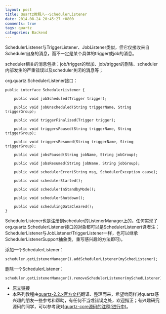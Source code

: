 ```yaml
---
layout: post
title: Quartz教程八--SchedulerListener
date: 2014-08-24 20:45:27 +0800
comments: true
tags: quartz
categories: Backend
---
```


SchedulerListener与TriggerListener、JobListener类似，但它仅接收来自Scheduler自身的消息，而不一定是某个具体的trigger或job的消息。

scheduler相关的消息包括：job/trigger的增加、job/trigger的删除、scheduler内部发生的严重错误以及scheduler关闭的消息等；

<!-- more -->

org.quartz.SchedulerListener接口：

	public interface SchedulerListener {

		public void jobScheduled(Trigger trigger);

		public void jobUnscheduled(String triggerName, String triggerGroup);

		public void triggerFinalized(Trigger trigger);

		public void triggersPaused(String triggerName, String triggerGroup);

		public void triggersResumed(String triggerName, String triggerGroup);

		public void jobsPaused(String jobName, String jobGroup);

		public void jobsResumed(String jobName, String jobGroup);

		public void schedulerError(String msg, SchedulerException cause);

		public void schedulerStarted();

		public void schedulerInStandbyMode();

		public void schedulerShutdown();

		public void schedulingDataCleared();
	}

SchedulerListener也是注册到scheduler的ListenerManager上的，任何实现了org.quartz.SchedulerListener接口的对象都可以是SchedulerListener(译者注：SchedulerListener与JobListener/TriggerListener一样，也可以继承SchedulerListenerSupport抽象类，重写感兴趣的方法即可)。

添加一个SchedulerListener：

	scheduler.getListenerManager().addSchedulerListener(mySchedListener);

删除一个SchedulerListener：

	scheduler.getListenerManager().removeSchedulerListener(mySchedListener);

- [原文链接](http://quartz-scheduler.org/documentation/quartz-2.2.x/tutorials/tutorial-lesson-08)
- 本系列教程由[quartz-2.2.x官方文档](http://quartz-scheduler.org/documentation/quartz-2.2.x/tutorials)翻译、整理而来，希望给同样对quartz感兴趣的朋友一些参考和帮助，有任何不当或错误之处，欢迎指正；有兴趣研究源码的同学，可以参考我对[quartz-core源码的注释(进行中)](https://github.com/nkcoder/quartz-explained)。
